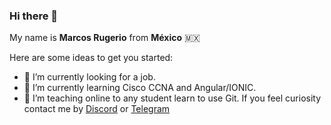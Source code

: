 ### Hi there 👋


My name is **Marcos Rugerio** from **México** :mexico:

Here are some ideas to get you started:

- 🔭 I’m currently looking for a job.
- 🌱 I’m currently learning Cisco CCNA and Angular/IONIC.
- 👯 I’m teaching online to any student learn to use Git. If you feel curiosity contact me by [Discord](https://discord.gg/ZZJhqm) or [Telegram](https://t.me/MarcosRugerio)

<!-- - 🤔 I’m looking for help with ...
- 💬 Ask me about ...
- 📫 How to reach me: ...
- 😄 Pronouns: ...
- ⚡ Fun fact: ... -->


